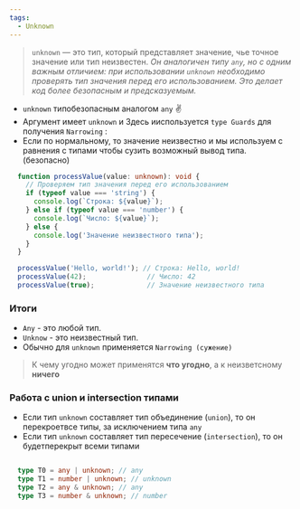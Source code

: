 ```yaml
---
tags:
  - Unknown
---
```


> `unknown` — это тип, который представляет значение, чье точное значение или тип неизвестен. *Он аналогичен типу `any`, но с одним важным отличием: при использовании `unknown` необходимо проверять тип значения перед его использованием. Это делает код более безопасным и предсказуемым.*

- `unknown` типобезопасным аналогом `any` ✌️
- Аргумент имеет `unknown` и Здесь ииспользуется `type Guards` для получения `Narrowing` :
- Если по нормальному, то значение неизвестно и мы используем с равнения с типами чтобы сузить возможный вывод типа. (безопасно)

```ts
  function processValue(value: unknown): void {
    // Проверяем тип значения перед его использованием
    if (typeof value === 'string') {
      console.log(`Строка: ${value}`);
    } else if (typeof value === 'number') {
      console.log(`Число: ${value}`);
    } else {
      console.log('Значение неизвестного типа');
    }
  }

  processValue('Hello, world!'); // Строка: Hello, world!
  processValue(42);               // Число: 42
  processValue(true);             // Значение неизвестного типа
```


### Итоги

- `Any` - это любой тип.
- `Unknow` - это неизвестный тип.
- Обычно для `unknown` применяется `Narrowing (сужение)`

> К чему угодно может применятся **что угодно**, а к неизветсному **ничего**


### Работа с union и intersection типами 

- Если тип `unknown` составляет тип объединение (`union`), то он перекроетвсе типы, за исключением типа `any`
- Если тип `unknown` составляет тип пересечение (`intersection`), то он будетперекрыт всеми типами


```ts

  type T0 = any | unknown; // any
  type T1 = number | unknown; // unknown
  type T2 = any & unknown; // any
  type T3 = number & unknown; // number

```